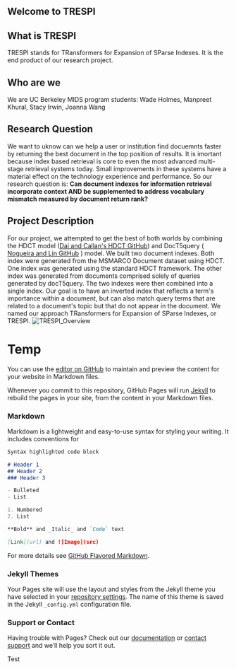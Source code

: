 ## Welcome to TRESPI 
## What is TRESPI
TRESPI stands for TRansformers for Expansion of SParse Indexes. It is the end product of our research project. 

## Who are we 
We are UC Berkeley MIDS program students: Wade Holmes, Manpreet Khural, Stacy Irwin, Joanna Wang
## Research Question
We want to uknow can we help a user or institution find docuemnts faster by returning the best document in the top position of results. It is imortant because index based retrieval is core to even the most advanced multi-stage retrieval systems today.  Small improvements in these systems have a material effect on the technology experience and performance. So our research question is: **Can document indexes for information retrieval incorporate context AND be supplemented to address vocabulary mismatch measured by document return rank?**

## Project Description 

For our project, we attempted to get the best of both worlds by combining the HDCT model ([Dai and Callan's HDCT GitHub](https://github.com/AdeDZY/DeepCT)) and DocT5query ( [Nogueira and Lin GitHub](https://github.com/castorini/docTTTTTquery) ) model. We built two document indexes. Both index were generated from the MSMARCO Document dataset using HDCT. One index was generated using the standard HDCT framework. The other index was generated from documents comprised solely of queries generated by docT5query. The two indexes were then combined into a single index. Our goal is to have an inverted index that reflects a term's importance within a document, but can also match query terms that are related to a document's topic but that do not appear in the document. We named our approach TRansformers for Expansion of SParse Indexes, or TRESPI. 
![TRESPI_Overview](https://user-images.githubusercontent.com/46507702/127749081-b392eb67-287a-4a90-9b52-039b53047205.PNG)













# Temp

You can use the [editor on GitHub](https://github.com/sirwin31/neural_info_retrieval/edit/main/docs/index.md) to maintain and preview the content for your website in Markdown files.

Whenever you commit to this repository, GitHub Pages will run [Jekyll](https://jekyllrb.com/) to rebuild the pages in your site, from the content in your Markdown files.

### Markdown

Markdown is a lightweight and easy-to-use syntax for styling your writing. It includes conventions for

```markdown
Syntax highlighted code block

# Header 1
## Header 2
### Header 3

- Bulleted
- List

1. Numbered
2. List

**Bold** and _Italic_ and `Code` text

[Link](url) and ![Image](src)
```

For more details see [GitHub Flavored Markdown](https://guides.github.com/features/mastering-markdown/).

### Jekyll Themes

Your Pages site will use the layout and styles from the Jekyll theme you have selected in your [repository settings](https://github.com/sirwin31/neural_info_retrieval/settings/pages). The name of this theme is saved in the Jekyll `_config.yml` configuration file.

### Support or Contact

Having trouble with Pages? Check out our [documentation](https://docs.github.com/categories/github-pages-basics/) or [contact support](https://support.github.com/contact) and we’ll help you sort it out.


Test
